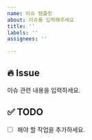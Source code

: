 ```yaml
---
name: 이슈 템플릿
about: 이슈를 입력해주세요
title: ''
labels: ''
assignees: ''

---
```


## 🔥 Issue

이슈 관련 내용을 입력하세요.

## ✅ TODO

- [ ] 해야 할 작업을 추가하세요.
